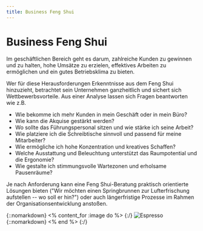 ```yaml
---
title: Business Feng Shui
---
```


# Business Feng Shui

Im geschäftlichen Bereich geht es darum, zahlreiche Kunden zu gewinnen und zu halten, hohe Umsätze zu erzielen, effektives Arbeiten zu ermöglichen und ein gutes Betriebsklima zu bieten.

Wer für diese Herausforderungen Erkenntnisse aus dem Feng Shui hinzuzieht, betrachtet sein Unternehmen ganzheitlich und sichert sich Wettbewerbsvorteile. Aus einer Analyse lassen sich Fragen beantworten wie z.B.

- Wie bekomme ich mehr Kunden in mein Geschäft oder in mein Büro?
- Wie kann die Akquise gestärkt werden?
- Wo sollte das Führungspersonal sitzen und wie stärke ich seine Arbeit?
- Wie platziere ich die Schreibtische sinnvoll und passend für meine  Mitarbeiter?
- Wie ermögliche ich hohe Konzentration und kreatives Schaffen?
- Welche Ausstattung und Beleuchtung unterstützt das Raumpotential und die Ergonomie?
- Wie gestalte ich stimmungsvolle Wartezonen und erholsame Pausenräume?

Je nach Anforderung kann eine Feng Shui-Beratung praktisch orientierte Lösungen bieten ("Wir möchten einen Springbrunnen zur Lufterfrischung aufstellen -- wo soll er hin?") oder auch längerfristige Prozesse im Rahmen der Organisationsentwicklung anstoßen.

{::nomarkdown}
<% content_for :image do %>
{:/}
![Espresso](/images/espresso.jpg)
{::nomarkdown}
<% end %>
{:/}
